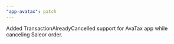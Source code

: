 ```yaml
---
"app-avatax": patch
---
```


Added TransactionAlreadyCancelled support for AvaTax app while canceling Saleor order.
